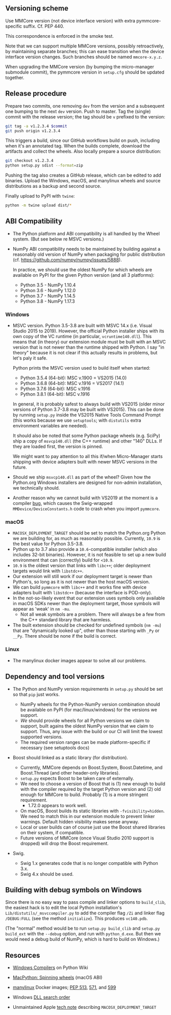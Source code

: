 Versioning scheme
-----------------

Use MMCore version (not device interface version) with extra pymmcore-specific
suffix. Cf. PEP 440.

This correspondence is enforced in the smoke test.

Note that we can support multiple MMCore versions, possibly retroactively, by
maintaining separate branches; this can ease transition when the device
interface version changes. Such branches should be named `mmcore-x.y.z`.

When upgrading the MMCore version (by bumping the micro-manager submodule
commit), the pymmcore version in `setup.cfg` should be updated together.


Release procedure
-----------------

Prepare two commits, one removing `dev` from the version and a subsequent one
bumping to the next `dev` version. Push to master. Tag the (single) commit with
the release version; the tag should be `v` prefixed to the version:
```bash
git tag -a v1.2.3.4 $commit
git push origin v1.2.3.4
```

This triggers a build, since our GitHub workflows build on push, including when
it's an annotated tag. When the builds complete, download the artifacts and
collect the wheels. Also locally prepare a source distribution:
```bash
git checkout v1.2.3.4
python setup.py sdist --format=zip
```

Pushing the tag also creates a GitHub release, which can be edited to add
binaries. Upload the Windows, macOS, and manylinux wheels and source
distributions as a backup and second source.

Finally upload to PyPI with `twine`:
```bash
python -m twine upload dist/*
```


ABI Compatibility
-----------------

- The Python platform and ABI compatibility is all handled by the Wheel system.
  (But see below re MSVC versions.)

- NumPy ABI compatibility needs to be maintained by building against a
  reasonably old version of NumPy when packaging for public distribution (cf.
  https://github.com/numpy/numpy/issues/5888).

  In practice, we should use the oldest NumPy for which wheels are available on
  PyPI for the given Python version (and all 3 platforms):
  - Python 3.5 - NumPy 1.10.4
  - Python 3.6 - NumPy 1.12.0
  - Python 3.7 - NumPy 1.14.5
  - Python 3.8 - NumPy 1.17.3


### Windows

- MSVC version. Python 3.5-3.8 are built with MSVC 14.x (i.e. Visual Studio
  2015 to 2019). However, the official Python installer ships with its own copy
  of the VC runtime (in particular, `vcruntime140.dll`). This means that (in
  theory) our extension module must be built with an MSVC version that is not
  newer than the runtime shipped with Python. I say "in theory" because it is
  not clear if this actually results in problems, but let's paly it safe.

  Python prints the MSVC version used to build itself when started:
  - Python 3.5.4 (64-bit): MSC v.1900 = VS2015 (14.0)
  - Python 3.6.8 (64-bit): MSC v.1916 = VS2017 (14.1)
  - Python 3.7.6 (64-bit): MSC v.1916
  - Python 3.8.1 (64-bit): MSC v.1916

  In general, it is probably safest to always build with VS2015 (older minor
  versions of Python 3.7-3.8 may be built with VS2015). This can be done by
  running `setup.py` inside the VS2015 Native Tools Command Prompt (this works
  because we use `setuptools`; with `distutils` extra environment variables are
  needed).

  It should also be noted that some Python package wheels (e.g. SciPy) ship a
  copy of `msvcp140.dll` (the C++ runtime) and other "140" DLLs. If they are
  loaded first, the version is pinned.

  We might want to pay attention to all this if/when Micro-Manager starts
  shipping with device adapters built with newer MSVC versions in the future.

- Should we ship `msvcp140.dll` as part of the wheel? Given how the Python.org
  Windows installers are designed for non-admin installation, we technically
  should.

- Another reason why we cannot build with VS2019 at the moment is a compiler
  [bug](https://developercommunity.visualstudio.com/content/problem/936402/msvc-192428316-generates-incorrect-x64-code-for-in.html),
  which causes the Swig-wrapped `MMDevice/DeviceConstants.h` code to crash when
  you import `pymmcore`.


### macOS

- `MACOSX_DEPLOYMENT_TARGET` should be set to match the Python.org Python we
  are building for, as much as reasonably possible. Currently, `10.9` is the
  best value for Python 3.5-3.8.
- Python up to 3.7 also provide a `10.6`-compatible installer (which also
  includes 32-bit binaries). However, it is not feasible to set up a new build
  environment that can (correctly) build for `<10.9`.
- `10.9` is the oldest version that links with `libc++`; older deployment
  targets would link with `libstdc++`.
- Our extension will still work if our deployment target is newer than
  Python's, so long as it is not newer than the host macOS version.
- We can build `pymmcore` with `libc++` and it works fine with device adapters
  built with `libstdc++` (because the interface is POD-only).
- In the not-so-likely event that our extension uses symbols only available in
  macOS SDKs newer than the deployment target, those symbols will appear as
  'weak' in `nm -mu`.
  - Not all weak symbols are a problem. There will always be a few from the C++
    standard library that are harmless.
- The built extension should be checked for undefined symbols (`nm -mu`) that
  are "dynamically looked up", other than those starting with `_Py` or `__Py`.
  There should be none if the build is correct.


### Linux

- The manylinux docker images appear to solve all our problems.


Dependency and tool versions
----------------------------

- The Python and NumPy version requirements in `setup.py` should be set so that
  `pip` just works.
  - NumPy wheels for the Python-NumPy version combination should be available
    on PyPI (for mac/linux/windows) for the versions we support.
  - _We_ should provide wheels for all Python versions we claim to support,
    built agains the oldest NumPy version that we claim to support. Thus, any
    issue with the build or our CI will limit the lowest supported versions.
  - The required version ranges can be made platform-specific if necessary (see
    setuptools docs)

- Boost should linked as a static library (for distribution).
  - Currently, MMCore depends on Boost.System, Boost.Datetime, and Boost.Thread
    (and other header-only libraries).
  - `setup.py` expects Boost to be taken care of externally.
  - We need to choose a version of Boost that is (1) new enough to build with
    the compiler required by the target Python version and (2) old enough for
    MMCore to build. Probably (1) is a more stringent requirement.
    - 1.72.0 appears to work well.
  - On macOS, Boost builds its static libraries with `-fvisibility=hidden`. We
    need to match this in our extension module to prevent linker warnings.
    Default hidden visibility makes sense anyway.
  - Local or user builds can of course just use the Boost shared libraries on
    their system, if compatible.
  - Future versions of MMCore (once Visual Studio 2010 support is dropped) will
    drop the Boost requirement.

- Swig.
  - Swig 1.x generates code that is no longer compatible with Python 3.x.
  - Swig 4.x should be used.


Building with debug symbols on Windows
--------------------------------------

Since there is no easy way to pass compile and linker options to `build_clib`,
the easiest hack is to edit the local Python installation's
`Lib/distutils/_msvccompiler.py` to add the compiler flag `/Zi` and linker flag
`/DEBUG:FULL` (see the method `initialize`). This produces `vc140.pdb`.

(The "normal" method would be to run `setup.py build_clib` and `setup.py
build_ext` with the `--debug` option, and run with `python_d.exe`. But then we
would need a debug build of NumPy, which is hard to build on Windows.)


Resources
---------

- [Windows Compilers](https://wiki.python.org/moin/WindowsCompilers) on Python Wiki
- [MacPython: Spinning wheels](https://github.com/MacPython/wiki/wiki/Spinning-wheels) (macOS ABI)
- [manylinux](https://github.com/pypa/manylinux) Docker images; [PEP
  513](https://python.org/dev/peps/pep-0513),
  [571](https://python.org/dev/peps/pep-0571), and
  [599](https://python.org/dev/peps/pep-0599)

- Windows [DLL search order](https://docs.microsoft.com/en-us/windows/win32/dlls/dynamic-link-library-search-order)
- Unmaintained Apple [tech
  note](https://developer.apple.com/library/archive/technotes/tn2064/_index.html)
  describing `MACOSX_DEPLOYMENT_TARGET`
